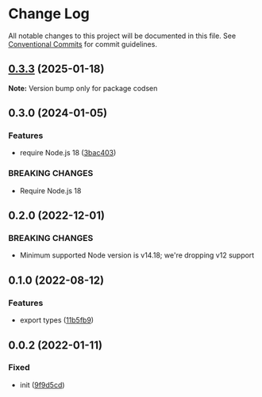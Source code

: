 # Change Log

All notable changes to this project will be documented in this file.
See [Conventional Commits](https://conventionalcommits.org) for commit guidelines.

## [0.3.3](https://github.com/codsen/codsen/compare/codsen@0.3.2...codsen@0.3.3) (2025-01-18)

**Note:** Version bump only for package codsen

## 0.3.0 (2024-01-05)

### Features

- require Node.js 18 ([3bac403](https://github.com/codsen/codsen/commit/3bac4032d551e48283fcb74834400afe13e81487))

### BREAKING CHANGES

- Require Node.js 18

## 0.2.0 (2022-12-01)

### BREAKING CHANGES

- Minimum supported Node version is v14.18; we're dropping v12 support

## 0.1.0 (2022-08-12)

### Features

- export types ([11b5fb9](https://github.com/codsen/codsen/commit/11b5fb936ce20e0a77c3a09806773e1cd7695c50))

## 0.0.2 (2022-01-11)

### Fixed

- init ([9f9d5cd](https://github.com/codsen/codsen/commit/9f9d5cd93ee99daca59e3a573414d9f852181f41))
